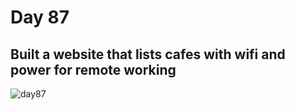 # Day 87
##  Built a website that lists cafes with wifi and power for remote working
![day87](https://github.com/diorithaliti/Python/assets/74361197/160b9f13-ba77-430f-802a-4d2720205c61)
